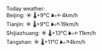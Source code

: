 Today weather:  
Beijing: ☀️   🌡️+9°C 🌬️←4km/h  
Tianjin: ☀️   🌡️+9°C 🌬️↖19km/h  
Shijiazhuang: ☀️   🌡️+13°C 🌬️←11km/h  
Tangshan: ☀️   🌡️+11°C 🌬️↗4km/h  

